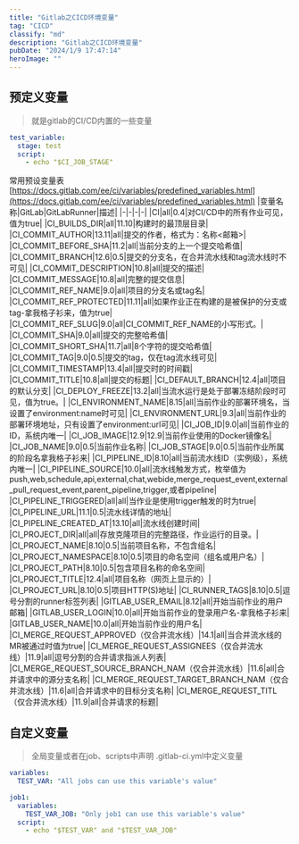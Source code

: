 ```yaml
---
title: "Gitlab之CICD环境变量"
tag: "CICD"
classify: "md"
description: "Gitlab之CICD环境变量"
pubDate: "2024/1/9 17:47:14"
heroImage: ""
---
```


## 预定义变量

> 就是gitlab的CI/CD内置的一些变量
```yml
test_variable:
  stage: test
  script:
    - echo "$CI_JOB_STAGE"
```
常用预设变量表 [https://docs.gitlab.com/ee/ci/variables/predefined_variables.html](https://docs.gitlab.com/ee/ci/variables/predefined_variables.html)
|变量名称|GitLab|GitLabRunner|描述|
|-|-|-|-|
|CI|all|0.4|对CI/CD中的所有作业可见，值为true|
|CI_BUILDS_DIR|all|11.10|构建时的最顶层目录|
|CI_COMMIT_AUTHOR|13.11|all|提交的作者，格式为：名称<邮箱>|
|CI_COMMIT_BEFORE_SHA|11.2|all|当前分支的上一个提交哈希值|
|CI_COMMIT_BRANCH|12.6|0.5|提交的分支名，在合并流水线和tag流水线时不可见|
|CI_COMMIT_DESCRIPTION|10.8|all|提交的描述|
|CI_COMMIT_MESSAGE|10.8|all|完整的提交信息|
|CI_COMMIT_REF_NAME|9.0|all|项目的分支名或tag名|
|CI_COMMIT_REF_PROTECTED|11.11|all|如果作业正在构建的是被保护的分支或tag-拿我格子衫来，值为true|
|CI_COMMIT_REF_SLUG|9.0|all|CI_COMMIT_REF_NAME的小写形式。|
|CI_COMMIT_SHA|9.0|all|提交的完整哈希值|
|CI_COMMIT_SHORT_SHA|11.7|all|8个字符的提交哈希值|
|CI_COMMIT_TAG|9.0|0.5|提交的tag，仅在tag流水线可见|
|CI_COMMIT_TIMESTAMP|13.4|all|提交时的时间戳|
|CI_COMMIT_TITLE|10.8|all|提交的标题|
|CI_DEFAULT_BRANCH|12.4|all|项目的默认分支|
|CI_DEPLOY_FREEZE|13.2|all|当流水运行是处于部署冻结阶段时可见，值为true。|
|CI_ENVIRONMENT_NAME|8.15|all|当前作业的部署环境名，当设置了environment:name时可见|
|CI_ENVIRONMENT_URL|9.3|all|当前作业的部署环境地址，只有设置了environment:url可见|
|CI_JOB_ID|9.0|all|当前作业的ID，系统内唯一|
|CI_JOB_IMAGE|12.9|12.9|当前作业使用的Docker镜像名|
|CI_JOB_NAME|9.0|0.5|当前作业名称|
|CI_JOB_STAGE|9.0|0.5|当前作业所属的阶段名拿我格子衫来|
|CI_PIPELINE_ID|8.10|all|当前流水线ID（实例级），系统内唯一|
|CI_PIPELINE_SOURCE|10.0|all|流水线触发方式，枚举值为push,web,schedule,api,external,chat,webide,merge_request_event,external_pull_request_event,parent_pipeline,trigger,或者pipeline|
|CI_PIPELINE_TRIGGERED|all|all|当作业是使用trigger触发的时为true|
|CI_PIPELINE_URL|11.1|0.5|流水线详情的地址|
|CI_PIPELINE_CREATED_AT|13.10|all|流水线创建时间|
|CI_PROJECT_DIR|all|all|存放克隆项目的完整路径，作业运行的目录。|
|CI_PROJECT_NAME|8.10|0.5|当前项目名称，不包含组名|
|CI_PROJECT_NAMESPACE|8.10|0.5|项目的命名空间（组名或用户名）|
|CI_PROJECT_PATH|8.10|0.5|包含项目名称的命名空间|
|CI_PROJECT_TITLE|12.4|all|项目名称（网页上显示的）|
|CI_PROJECT_URL|8.10|0.5|项目HTTP(S)地址|
|CI_RUNNER_TAGS|8.10|0.5|逗号分割的runner标签列表|
|GITLAB_USER_EMAIL|8.12|all|开始当前作业的用户邮箱|
|GITLAB_USER_LOGIN|10.0|all|开始当前作业的登录用户名-拿我格子衫来|
|GITLAB_USER_NAME|10.0|all|开始当前作业的用户名|
|CI_MERGE_REQUEST_APPROVED（仅合并流水线）|14.1|all|当合并流水线的MR被通过时值为true|
|CI_MERGE_REQUEST_ASSIGNEES（仅合并流水线）|11.9|all|逗号分割的合并请求指派人列表|
|CI_MERGE_REQUEST_SOURCE_BRANCH_NAM（仅合并流水线）|11.6|all|合并请求中的源分支名称|
|CI_MERGE_REQUEST_TARGET_BRANCH_NAM（仅合并流水线）|11.6|all|合并请求中的目标分支名称|
|CI_MERGE_REQUEST_TITL（仅合并流水线）|11.9|all|合并请求的标题|

## 自定义变量
> 全局变量或者在job、scripts中声明
.gitlab-ci.yml中定义变量

```yml
variables:
  TEST_VAR: "All jobs can use this variable's value"

job1:
  variables:
    TEST_VAR_JOB: "Only job1 can use this variable's value"
  script:
    - echo "$TEST_VAR" and "$TEST_VAR_JOB"
```
